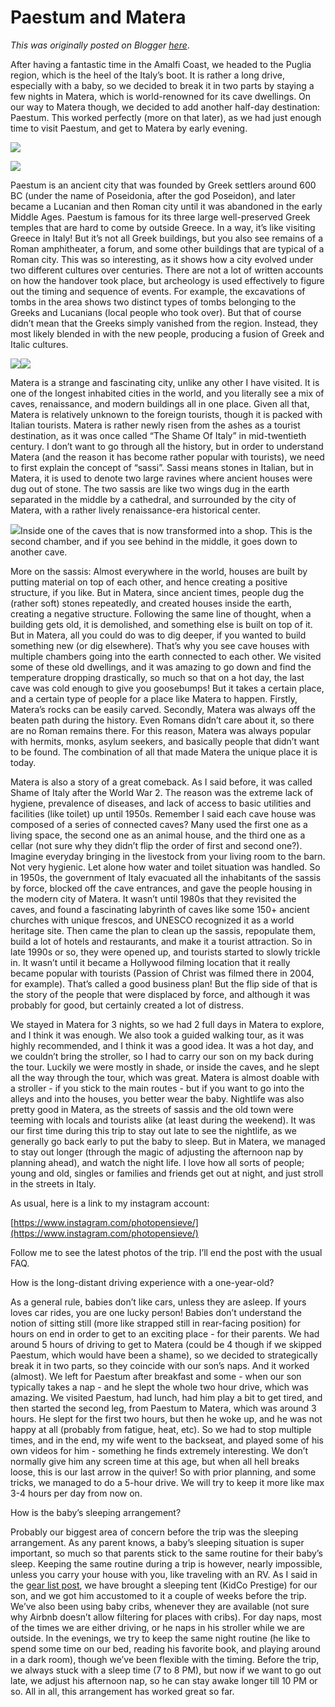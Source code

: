 # Paestum and Matera

*This was originally posted on Blogger [here](https://photopensieve.blogspot.com/2022/05/pasteum-and-matera.html)*.

After having a fantastic time in the Amalfi Coast, we headed to the Puglia region, which is the heel of the Italy’s boot. It is rather a long drive, especially with a baby, so we decided to break it in two parts by staying a few nights in Matera, which is world-renowned for its cave dwellings. On our way to Matera though, we decided to add another half-day destination: Paestum. This worked perfectly (more on that later), as we had just enough time to visit Paestum, and get to Matera by early evening.

![](https://lh3.googleusercontent.com/1nFUSi5TdgngdM0n8H9GrFK7AmsqrR9YgxzxptldiloQCkaVGXIJ63k8PAeYlMHrFlU)

![](https://lh3.googleusercontent.com/RRXgzLJUhd2vxndapP_ajTnG61EKLJABisbuCkKSl_Y8tLZL_Zn_DMrDBISYl-CCC24)

Paestum is an ancient city that was founded by Greek settlers around 600 BC (under the name of Poseidonia, after the god Poseidon), and later became a Lucanian and then Roman city until it was abandoned in the early Middle Ages. Paestum is famous for its three large well-preserved Greek temples that are hard to come by outside Greece. In a way, it’s like visiting Greece in Italy! But it’s not all Greek buildings, but you also see remains of a Roman amphitheater, a forum, and some other buildings that are typical of a Roman city. This was so interesting, as it shows how a city evolved under two different cultures over centuries. There are not a lot of written accounts on how the handover took place, but archeology is used effectively to figure out the timing and sequence of events. For example, the excavations of tombs in the area shows two distinct types of tombs belonging to the Greeks and Lucanians (local people who took over). But that of course didn’t mean that the Greeks simply vanished from the region. Instead, they most likely blended in with the new people, producing a fusion of Greek and Italic cultures.

![](https://lh5.googleusercontent.com/jmqcUBIqHcTamWtCYybJeeAMiM0uRH2T1d-qQtjXX1N3skI7dTz0TdNpYspRf0kmypA)![](https://lh3.googleusercontent.com/VaqnDxc_JM2WSHWFuCCF5XsspQXPkHjNebew24dPlrMuBZfhP9GqEruyFeB4DqIvi70)

Matera is a strange and fascinating city, unlike any other I have visited. It is one of the longest inhabited cities in the world, and you literally see a mix of caves, renaissance, and modern buildings all in one place. Given all that, Matera is relatively unknown to the foreign tourists, though it is packed with Italian tourists. Matera is rather newly risen from the ashes as a tourist destination, as it was once called “The Shame Of Italy” in mid-twentieth century. I don’t want to go through all the history, but in order to understand Matera (and the reason it has become rather popular with tourists), we need to first explain the concept of “sassi”. Sassi means stones in Italian, but in Matera, it is used to denote two large ravines where ancient houses were dug out of stone. The two sassis are like two wings dug in the earth separated in the middle by a cathedral, and surrounded by the city of Matera, with a rather lively renaissance-era historical center.

![](https://lh3.googleusercontent.com/yuIeNsihhXtjQMhLmI3F22dLRHOg8EYtDxoTnCwJCxkjdBIKIfXU6n4gMpqy0orbGHc)Inside one of the caves that is now transformed into a shop. This is the second chamber, and if you see behind in the middle, it goes down to another cave.

More on the sassis: Almost everywhere in the world, houses are built by putting material on top of each other, and hence creating a positive structure, if you like. But in Matera, since ancient times, people dug the (rather soft) stones repeatedly, and created houses inside the earth, creating a negative structure. Following the same line of thought, when a building gets old, it is demolished, and something else is built on top of it. But in Matera, all you could do was to dig deeper, if you wanted to build something new (or dig elsewhere). That’s why you see cave houses with multiple chambers going into the earth connected to each other. We visited some of these old dwellings, and it was amazing to go down and find the temperature dropping drastically, so much so that on a hot day, the last cave was cold enough to give you goosebumps! But it takes a certain place, and a certain type of people for a place like Matera to happen. Firstly, Matera’s rocks can be easily carved. Secondly, Matera was always off the beaten path during the history. Even Romans didn’t care about it, so there are no Roman remains there. For this reason, Matera was always popular with hermits, monks, asylum seekers, and basically people that didn’t want to be found. The combination of all that made Matera the unique place it is today.

Matera is also a story of a great comeback. As I said before, it was called Shame of Italy after the World War 2. The reason was the extreme lack of hygiene, prevalence of diseases, and lack of access to basic utilities and facilities (like toilet) up until 1950s. Remember I said each cave house was composed of a series of connected caves? Many used the first one as a living space, the second one as an animal house, and the third one as a cellar (not sure why they didn’t flip the order of first and second one?). Imagine everyday bringing in the livestock from your living room to the barn. Not very hygienic. Let alone how water and toilet situation was handled. So in 1950s, the government of Italy evacuated all the inhabitants of the sassis by force, blocked off the cave entrances, and gave the people housing in the modern city of Matera. It wasn’t until 1980s that they revisited the caves, and found a fascinating labyrinth of caves like some 150+ ancient churches with unique frescos, and UNESCO recognized it as a world heritage site. Then came the plan to clean up the sassis, repopulate them, build a lot of hotels and restaurants, and make it a tourist attraction. So in late 1990s or so, they were opened up, and tourists started to slowly trickle in. It wasn’t until it became a Hollywood filming location that it really became popular with tourists (Passion of Christ was filmed there in 2004, for example). That’s called a good business plan! But the flip side of that is the story of the people that were displaced by force, and although it was probably for good, but certainly created a lot of distress.

We stayed in Matera for 3 nights, so we had 2 full days in Matera to explore, and I think it was enough. We also took a guided walking tour, as it was highly recommended, and I think it was a good idea. It was a hot day, and we couldn’t bring the stroller, so I had to carry our son on my back during the tour. Luckily we were mostly in shade, or inside the caves, and he slept all the way through the tour, which was great. Matera is almost doable with a stroller - if you stick to the main routes - but if you want to go into the alleys and into the houses, you better wear the baby. Nightlife was also pretty good in Matera, as the streets of sassis and the old town were teeming with locals and tourists alike (at least during the weekend). It was our first time during this trip to stay out late to see the nightlife, as we generally go back early to put the baby to sleep. But in Matera, we managed to stay out longer (through the magic of adjusting the afternoon nap by planning ahead), and watch the night life. I love how all sorts of people; young and old, singles or families and friends get out at night, and just stroll in the streets in Italy.

As usual, here is a link to my instagram account:

[https://www.instagram.com/photopensieve/](https://www.instagram.com/photopensieve/)

Follow me to see the latest photos of the trip. I’ll end the post with the usual FAQ.

How is the long-distant driving experience with a one-year-old?

As a general rule, babies don’t like cars, unless they are asleep. If yours loves car rides, you are one lucky person! Babies don’t understand the notion of sitting still (more like strapped still in rear-facing position) for hours on end in order to get to an exciting place - for their parents. We had around 5 hours of driving to get to Matera (could be 4 though if we skipped Paestum, which would have been a shame), so we decided to strategically break it in two parts, so they coincide with our son’s naps. And it worked (almost). We left for Paestum after breakfast and some - when our son typically takes a nap - and he slept the whole two hour drive, which was amazing. We visited Paestum, had lunch, had him play a bit to get tired, and then started the second leg, from Paestum to Matera, which was around 3 hours. He slept for the first two hours, but then he woke up, and he was not happy at all (probably from fatigue, heat, etc). So we had to stop multiple times, and in the end, my wife went to the backseat, and played some of his own videos for him - something he finds extremely interesting. We don’t normally give him any screen time at this age, but when all hell breaks loose, this is our last arrow in the quiver! So with prior planning, and some tricks, we managed to do a 5-hour drive. We will try to keep it more like max 3-4 hours per day from now on.

How is the baby’s sleeping arrangement?

Probably our biggest area of concern before the trip was the sleeping arrangement. As any parent knows, a baby’s sleeping situation is super important, so much so that parents stick to the same routine for their baby’s sleep. Keeping the same routine during a trip is however, nearly impossible, unless you carry your house with you, like traveling with an RV. As I said in the [gear list post](https://photopensieve.blogspot.com/2022/04/eurotrip-travel-gear.html), we have brought a sleeping tent (KidCo Prestige) for our son, and we got him accustomed to it a couple of weeks before the trip. We’ve also been using baby cribs, whenever they are available (not sure why Airbnb doesn’t allow filtering for places with cribs). For day naps, most of the times we are either driving, or he naps in his stroller while we are outside. In the evenings, we try to keep the same night routine (he like to spend some time on our bed, reading his favorite book, and playing around in a dark room), though we’ve been flexible with the timing. Before the trip, we always stuck with a sleep time (7 to 8 PM), but now if we want to go out late, we adjust his afternoon nap, so he can stay awake longer till 10 PM or so. All in all, this arrangement has worked great so far.
